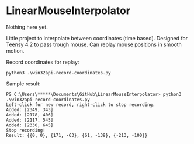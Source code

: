 # LinearMouseInterpolator
 
Nothing here yet. 

Little project to interpolate between coordinates (time based). Designed for Teensy 4.2 to pass trough mouse. Can replay mouse positions in smooth motion. 


Record coordinates for replay:
```
python3 .\win32api-record-coordinates.py
```
Sample result:
```
PS C:\Users\*****\Documents\GitHub\LinearMouseInterpolator> python3 .\win32api-record-coordinates.py
Left-click for new record, right-click to stop recording.
Added: [2349, 343]
Added: [2178, 406]
Added: [2117, 545]
Added: [2330, 645]
Stop recording!
Result: {{0, 0}, {171, -63}, {61, -139}, {-213, -100}}
```